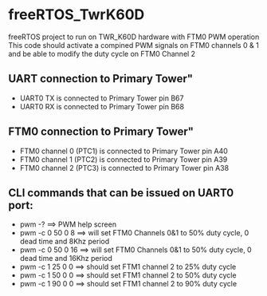 # freeRTOS_TwrK60D
freeRTOS project to run on TWR_K60D hardware with FTM0 PWM operation
This code should activate a compined PWM signals on FTM0 channels 0 & 1
and be able to modify the duty cycle on FTM0 Channel 2

## UART connection to Primary Tower"
<ul>
<li>UART0 TX is connected to Primary Tower pin B67
<li>UART0 RX is connected to Primary Tower pin B68
</ul>

## FTM0 connection to Primary Tower"
<ul>
<li>FTM0 channel 0 (PTC1) is connected to Primary Tower pin A40
<li>FTM0 channel 1 (PTC2) is connected to Primary Tower pin A39
<li>FTM0 channel 2 (PTC3) is connected to Primary Tower pin A38
</ul>

## CLI commands that can be issued on UART0 port:
<ul>
<li>pwm -?  ==> PWM help screen
<li>pwm -c 0 50 0 8 ==> will set FTM0 Channels 0&1 to 50% duty cycle, 0 dead time and 8Khz period
<li>pwm -c 0 50 0 16 ==> will set FTM0 Channels 0&1 to 50% duty cycle, 0 dead time and 16Khz period
<li>pwm -c 1 25 0 0 ==> should set FTM1 channel 2 to 25% duty cycle
<li>pwm -c 1 50 0 0 ==> should set FTM1 channel 2 to 50% duty cycle
<li>pwm -c 1 90 0 0 ==> should set FTM1 channel 2 to 90% duty cycle
</ul>
